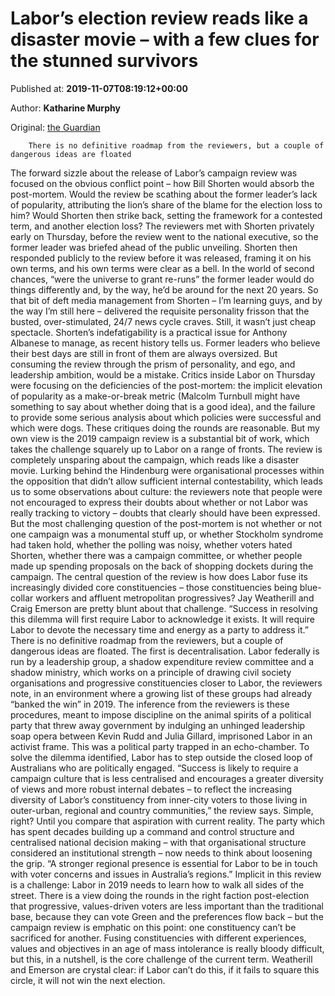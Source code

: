 
# Labor’s election review reads like a disaster movie – with a few clues for the stunned survivors

Published at: **2019-11-07T08:19:12+00:00**

Author: **Katharine Murphy**

Original: [the Guardian](https://www.theguardian.com/australia-news/2019/nov/07/labors-election-review-reads-like-a-disaster-movie-with-a-few-clues-for-the-stunned-survivors)


        There is no definitive roadmap from the reviewers, but a couple of dangerous ideas are floated
      
The forward sizzle about the release of Labor’s campaign review was focused on the obvious conflict point – how Bill Shorten would absorb the post-mortem. Would the review be scathing about the former leader’s lack of popularity, attributing the lion’s share of the blame for the election loss to him? Would Shorten then strike back, setting the framework for a contested term, and another election loss?
The reviewers met with Shorten privately early on Thursday, before the review went to the national executive, so the former leader was briefed ahead of the public unveiling. Shorten then responded publicly to the review before it was released, framing it on his own terms, and his own terms were clear as a bell. In the world of second chances, “were the universe to grant re-runs” the former leader would do things differently and, by the way, he’d be around for the next 20 years.
So that bit of deft media management from Shorten – I’m learning guys, and by the way I’m still here – delivered the requisite personality frisson that the busted, over-stimulated, 24/7 news cycle craves.
Still, it wasn’t just cheap spectacle. Shorten’s indefatigability is a practical issue for Anthony Albanese to manage, as recent history tells us. Former leaders who believe their best days are still in front of them are always oversized.
But consuming the review through the prism of personality, and ego, and leadership ambition, would be a mistake. Critics inside Labor on Thursday were focusing on the deficiencies of the post-mortem: the implicit elevation of popularity as a make-or-break metric (Malcolm Turnbull might have something to say about whether doing that is a good idea), and the failure to provide some serious analysis about which policies were successful and which were dogs.
These critiques doing the rounds are reasonable. But my own view is the 2019 campaign review is a substantial bit of work, which takes the challenge squarely up to Labor on a range of fronts.
The review is completely unsparing about the campaign, which reads like a disaster movie. Lurking behind the Hindenburg were organisational processes within the opposition that didn’t allow sufficient internal contestability, which leads us to some observations about culture: the reviewers note that people were not encouraged to express their doubts about whether or not Labor was really tracking to victory – doubts that clearly should have been expressed.
But the most challenging question of the post-mortem is not whether or not one campaign was a monumental stuff up, or whether Stockholm syndrome had taken hold, whether the polling was noisy, whether voters hated Shorten, whether there was a campaign committee, or whether people made up spending proposals on the back of shopping dockets during the campaign.
The central question of the review is how does Labor fuse its increasingly divided core constituencies – those constituencies being blue-collar workers and affluent metropolitan progressives?
Jay Weatherill and Craig Emerson are pretty blunt about that challenge. “Success in resolving this dilemma will first require Labor to acknowledge it exists. It will require Labor to devote the necessary time and energy as a party to address it.”
There is no definitive roadmap from the reviewers, but a couple of dangerous ideas are floated.
The first is decentralisation. Labor federally is run by a leadership group, a shadow expenditure review committee and a shadow ministry, which works on a principle of drawing civil society organisations and progressive constituencies closer to Labor, the reviewers note, in an environment where a growing list of these groups had already “banked the win” in 2019.
The inference from the reviewers is these procedures, meant to impose discipline on the animal spirits of a political party that threw away government by indulging an unhinged leadership soap opera between Kevin Rudd and Julia Gillard, imprisoned Labor in an activist frame.
This was a political party trapped in an echo-chamber.
To solve the dilemma identified, Labor has to step outside the closed loop of Australians who are politically engaged. “Success is likely to require a campaign culture that is less centralised and encourages a greater diversity of views and more robust internal debates – to reflect the increasing diversity of Labor’s constituency from inner-city voters to those living in outer-urban, regional and country communities,” the review says.
Simple, right? Until you compare that aspiration with current reality. The party which has spent decades building up a command and control structure and centralised national decision making – with that organisational structure considered an institutional strength – now needs to think about loosening the grip. “A stronger regional presence is essential for Labor to be in touch with voter concerns and issues in Australia’s regions.”
Implicit in this review is a challenge: Labor in 2019 needs to learn how to walk all sides of the street.
There is a view doing the rounds in the right faction post-election that progressive, values-driven voters are less important than the traditional base, because they can vote Green and the preferences flow back – but the campaign review is emphatic on this point: one constituency can’t be sacrificed for another.
Fusing constituencies with different experiences, values and objectives in an age of mass intolerance is really bloody difficult, but this, in a nutshell, is the core challenge of the current term.
Weatherill and Emerson are crystal clear: if Labor can’t do this, if it fails to square this circle, it will not win the next election.
